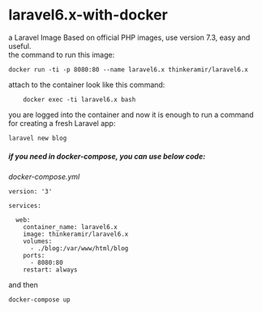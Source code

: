 # laravel6.x-with-docker
a Laravel Image Based on official PHP images, use version 7.3, easy and useful.<br>
the command to run this image: <br>

    docker run -ti -p 8080:80 --name laravel6.x thinkeramir/laravel6.x
    
attach to the container look like this command:
```
    docker exec -ti laravel6.x bash
```

you are logged into the container and now it is enough to run a command for creating a fresh Laravel app:

    laravel new blog

##### if you need in docker-compose, you can use below code:
*docker-compose.yml*

```
version: '3'

services:

  web:
    container_name: laravel6.x
    image: thinkeramir/laravel6.x
    volumes:
      - ./blog:/var/www/html/blog
    ports:
      - 8080:80
    restart: always

```
and then
```
docker-compose up
```
